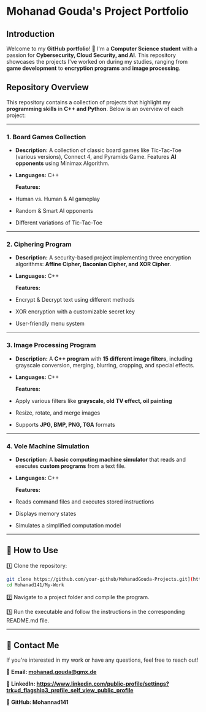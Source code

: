 # Mohanad Gouda's Project Portfolio  

## Introduction  
Welcome to my **GitHub portfolio**! 👋 I'm a **Computer Science student** with a passion for **Cybersecurity, Cloud Security, and AI**.
This repository showcases the projects I've worked on during my studies, ranging from **game development** to **encryption programs** and **image processing**.  

## Repository Overview  
This repository contains a collection of projects that highlight my **programming skills** in **C++ and Python**. Below is an overview of each project:  

---

### **1. Board Games Collection**  
- **Description:** A collection of classic board games like Tic-Tac-Toe (various versions), Connect 4, and Pyramids Game. Features **AI opponents** using Minimax Algorithm.  
- **Languages:** C++

  **Features:**  
- Human vs. Human & AI gameplay  
- Random & Smart AI opponents  
- Different variations of Tic-Tac-Toe  

---

### **2. Ciphering Program**  
- **Description:** A security-based project implementing three encryption algorithms: **Affine Cipher, Baconian Cipher, and XOR Cipher**.  
- **Languages:** C++
   
  **Features:**  
- Encrypt & Decrypt text using different methods  
- XOR encryption with a customizable secret key  
- User-friendly menu system  

---

### **3. Image Processing Program**  
- **Description:** A **C++ program** with **15 different image filters**, including grayscale conversion, merging, blurring, cropping, and special effects.  
- **Languages:** C++  

  **Features:**  
- Apply various filters like **grayscale, old TV effect, oil painting**  
- Resize, rotate, and merge images  
- Supports **JPG, BMP, PNG, TGA** formats  

---

### **4. Vole Machine Simulation**  
- **Description:** A **basic computing machine simulator** that reads and executes **custom programs** from a text file.  
- **Languages:** C++  

   **Features:**  
- Reads command files and executes stored instructions  
- Displays memory states  
- Simulates a simplified computation model  

---

## 🔧 How to Use  
1️⃣ Clone the repository:  
```bash
git clone https://github.com/your-github/MohanadGouda-Projects.git](https://github.com/Mohannad141
cd Mohanad141/My-Work
```
2️⃣ Navigate to a project folder and compile the program.

3️⃣ Run the executable and follow the instructions in the corresponding README.md file.


---

## 📩 Contact Me
If you're interested in my work or have any questions, feel free to reach out!

**📧 Email: mohanad.gouda@gmx.de**

**💼 LinkedIn: https://www.linkedin.com/public-profile/settings?trk=d_flagship3_profile_self_view_public_profile**

**🔗 GitHub: Mohannad141**
